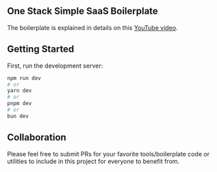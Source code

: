 ## One Stack Simple SaaS Boilerplate
The boilerplate is explained in details on this [YouTube video](https://youtu.be/tr73GylvGA0?si=fKNrIMc6fPlRbMMT).

## Getting Started

First, run the development server:

```bash
npm run dev
# or
yarn dev
# or
pnpm dev
# or
bun dev
```

## Collaboration
Please feel free to submit PRs for your favorite tools/boilerplate code or utilities to include in this project for everyone to benefit from.
